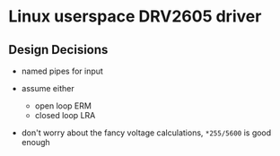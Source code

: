 # Linux userspace DRV2605 driver

## Design Decisions
- named pipes for input
- assume either
  + open loop ERM
  + closed loop LRA

- don't worry about the fancy voltage calculations, `*255/5600` is good enough
